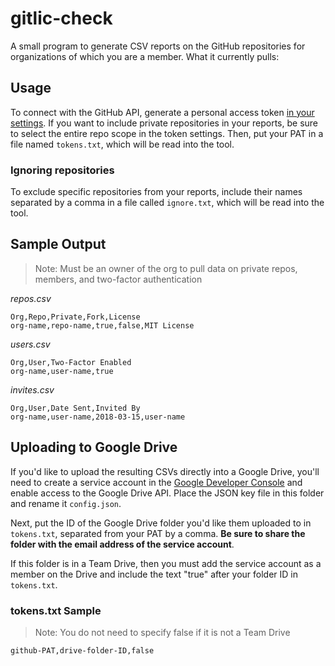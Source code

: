 # gitlic-check
A small program to generate CSV reports on the GitHub repositories for organizations of which you are a member. What it currently pulls:

## Usage
To connect with the GitHub API, generate a personal access token [in your settings](https://github.com/settings/applications#personal-access-tokens). If you want to include private repositories in your reports, be sure to select the entire repo scope in the token settings. Then, put your PAT in a file named `tokens.txt`, which will be read into the tool.

### Ignoring repositories
To exclude specific repositories from your reports, include their names separated by a comma in a file called `ignore.txt`, which will be read into the tool.

## Sample Output
>Note: Must be an owner of the org to pull data on private repos, members, and two-factor authentication

_repos.csv_
```
Org,Repo,Private,Fork,License 
org-name,repo-name,true,false,MIT License
```

_users.csv_
```
Org,User,Two-Factor Enabled
org-name,user-name,true
```

_invites.csv_
```
Org,User,Date Sent,Invited By
org-name,user-name,2018-03-15,user-name
```

## Uploading to Google Drive
If you'd like to upload the resulting CSVs directly into a Google Drive, you'll need to create a service account in the [Google Developer Console](https://console.developers.google.com/apis/) and enable access to the Google Drive API. Place the JSON key file in this folder and rename it `config.json`.

Next, put the ID of the Google Drive folder you'd like them uploaded to in `tokens.txt`, separated from your PAT by a comma. **Be sure to share the folder with the email address of the service account**.

If this folder is in a Team Drive, then you must add the service account as a member on the Drive and include the text "true" after your folder ID in `tokens.txt`.

### tokens.txt Sample
>Note: You do not need to specify false if it is not a Team Drive
```
github-PAT,drive-folder-ID,false
```